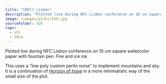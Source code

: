 ```yaml
---
title: "[NFC] Lisbon"
description: "Plotted live during NFC Lisbon conference on 10 cm square watercolor paper with fountain pen."
image: /images/plots/429.jpg
sourceFolder: 428
tags:
  - nfc
  - 10cm
---
```


Plotted live during NFC Lisbon conference on 10 cm square watercolor paper with fountain pen. Fire and ice ink.

This uses a "low poly custom perlin noise" to implement mountains and sky. It is a continuation of [Horizon of hope](/plots/424) in a more minimalistic way of the small size of the plot.
